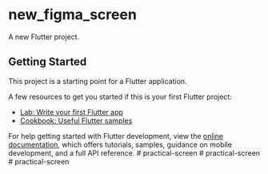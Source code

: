 

# new_figma_screen

A new Flutter project.

## Getting Started

This project is a starting point for a Flutter application.

A few resources to get you started if this is your first Flutter project:

- [Lab: Write your first Flutter app](https://docs.flutter.dev/get-started/codelab)
- [Cookbook: Useful Flutter samples](https://docs.flutter.dev/cookbook)

For help getting started with Flutter development, view the
[online documentation](https://docs.flutter.dev/), which offers tutorials,
samples, guidance on mobile development, and a full API reference.
#   p r a c t i c a l - s c r e e n 
 
 #   p r a c t i c a l - s c r e e n 
 
 #   p r a c t i c a l - s c r e e n  
 